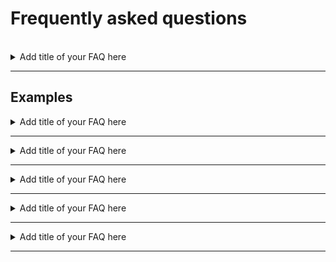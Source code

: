 # Frequently asked questions

<br>

<details>
<summary>
Add title of your FAQ here
</summary>  

Add answer to your FAQ here. You can add list/regular text.

</details>

---

## Examples


<details>
  <summary>Add title of your FAQ here</summary>
  <ol>
    <li>aveMake sure that you h signed in to the <strong>Company Portal</strong> app and see if profiles are listed. If you still do not see any profiles listed, go to step 2.</li>
    <li>Create another local user account and sign in to the <strong>Company Portal</strong> app.</li>
    <li>Repeat the process to setup Microsoft Endpoint Manager on your device.</li>
  </ol>  
  </details>
  <hr />
  <details>
  <summary>Add title of your FAQ here</em></summary>

  One of the possible reasons could be that your device was earlier onboarded by another user in Microsoft Endpoint Manager and was not offboarded properly.  

  To confirm if that is the case, contact the [SEED team](mailto:gcc2.0_support@tech.gov.sg)  with your device serial number. The SEED team can verify if your device was previously enrolled in Microsoft Endpoint Manager under a different user. If this is confirmed, offboard it properly before proceeding to onboard again.

  </details>
  <hr />

  <details>
    <summary>
    Add title of your FAQ here
    </summary>

  Catalina 10.15.x is the minimum version needed for a successful onboarding. If your macOS is an earlier version, ensure to [upgrade it to a later macOS version](https://support.apple.com/downloads/macos).

  </details>
  <hr />

  <details>
    <summary>
  Add title of your FAQ here</summary>

  File Vault encryption is needed to ensure device security and compliance.
  </details>
  <hr />
  <details>
  <summary>
  Add title of your FAQ here</summary>

  SEED is designed to use **Microsoft Defender for Endpoint** to ensure device is free from malware, prevent and respond to advanced threats. If there is any other antivirus or anti-malware running simultaneously, it could compromise the operating system's performance. To resolve this, disable or uninstall antivirus other than **Microsoft Defender for Endpoint**.

  </details>
  <hr />
